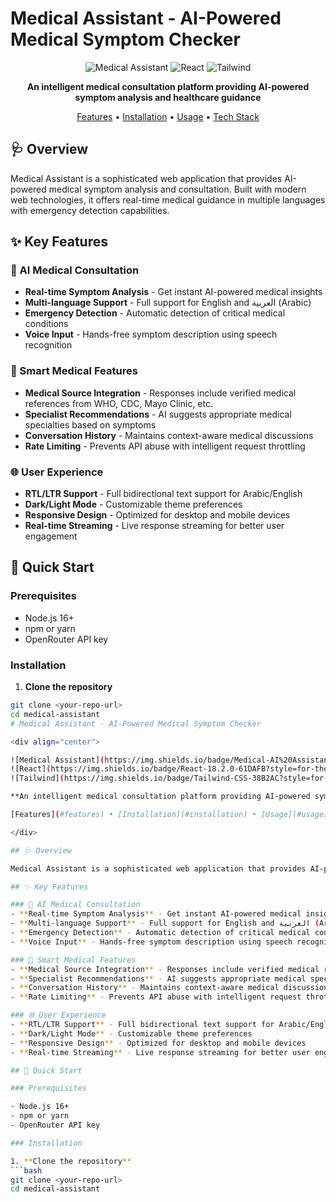 # Medical Assistant - AI-Powered Medical Symptom Checker

<div align="center">

![Medical Assistant](https://img.shields.io/badge/Medical-AI%20Assistant-blue?style=for-the-badge&logo=medical)
![React](https://img.shields.io/badge/React-18.2.0-61DAFB?style=for-the-badge&logo=react)
![Tailwind](https://img.shields.io/badge/Tailwind-CSS-38B2AC?style=for-the-badge&logo=tailwind-css)

**An intelligent medical consultation platform providing AI-powered symptom analysis and healthcare guidance**

[Features](#features) • [Installation](#installation) • [Usage](#usage) • [Tech Stack](#tech-stack)

</div>

## 🩺 Overview

Medical Assistant is a sophisticated web application that provides AI-powered medical symptom analysis and consultation. Built with modern web technologies, it offers real-time medical guidance in multiple languages with emergency detection capabilities.

## ✨ Key Features

### 🤖 AI Medical Consultation
- **Real-time Symptom Analysis** - Get instant AI-powered medical insights
- **Multi-language Support** - Full support for English and العربية (Arabic)
- **Emergency Detection** - Automatic detection of critical medical conditions
- **Voice Input** - Hands-free symptom description using speech recognition

### 🎯 Smart Medical Features
- **Medical Source Integration** - Responses include verified medical references from WHO, CDC, Mayo Clinic, etc.
- **Specialist Recommendations** - AI suggests appropriate medical specialties based on symptoms
- **Conversation History** - Maintains context-aware medical discussions
- **Rate Limiting** - Prevents API abuse with intelligent request throttling

### 🌐 User Experience
- **RTL/LTR Support** - Full bidirectional text support for Arabic/English
- **Dark/Light Mode** - Customizable theme preferences
- **Responsive Design** - Optimized for desktop and mobile devices
- **Real-time Streaming** - Live response streaming for better user engagement

## 🚀 Quick Start

### Prerequisites

- Node.js 16+ 
- npm or yarn
- OpenRouter API key

### Installation

1. **Clone the repository**
```bash
git clone <your-repo-url>
cd medical-assistant
# Medical Assistant - AI-Powered Medical Symptom Checker

<div align="center">

![Medical Assistant](https://img.shields.io/badge/Medical-AI%20Assistant-blue?style=for-the-badge&logo=medical)
![React](https://img.shields.io/badge/React-18.2.0-61DAFB?style=for-the-badge&logo=react)
![Tailwind](https://img.shields.io/badge/Tailwind-CSS-38B2AC?style=for-the-badge&logo=tailwind-css)

**An intelligent medical consultation platform providing AI-powered symptom analysis and healthcare guidance**

[Features](#features) • [Installation](#installation) • [Usage](#usage) • [Tech Stack](#tech-stack)

</div>

## 🩺 Overview

Medical Assistant is a sophisticated web application that provides AI-powered medical symptom analysis and consultation. Built with modern web technologies, it offers real-time medical guidance in multiple languages with emergency detection capabilities.

## ✨ Key Features

### 🤖 AI Medical Consultation
- **Real-time Symptom Analysis** - Get instant AI-powered medical insights
- **Multi-language Support** - Full support for English and العربية (Arabic)
- **Emergency Detection** - Automatic detection of critical medical conditions
- **Voice Input** - Hands-free symptom description using speech recognition

### 🎯 Smart Medical Features
- **Medical Source Integration** - Responses include verified medical references from WHO, CDC, Mayo Clinic, etc.
- **Specialist Recommendations** - AI suggests appropriate medical specialties based on symptoms
- **Conversation History** - Maintains context-aware medical discussions
- **Rate Limiting** - Prevents API abuse with intelligent request throttling

### 🌐 User Experience
- **RTL/LTR Support** - Full bidirectional text support for Arabic/English
- **Dark/Light Mode** - Customizable theme preferences
- **Responsive Design** - Optimized for desktop and mobile devices
- **Real-time Streaming** - Live response streaming for better user engagement

## 🚀 Quick Start

### Prerequisites

- Node.js 16+ 
- npm or yarn
- OpenRouter API key

### Installation

1. **Clone the repository**
```bash
git clone <your-repo-url>
cd medical-assistant
